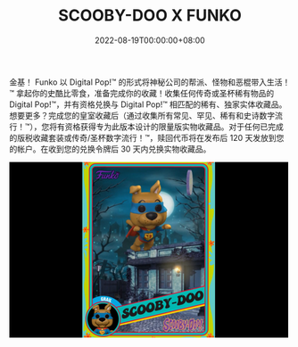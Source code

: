 ﻿---
title: "SCOOBY-DOO X FUNKO"
description: "Funko 将 Scooby-Doo x Funko 系列 1 带到 Droppp"
date: 2022-08-19T00:00:00+08:00
lastmod: 2022-08-19T00:00:00+08:00
draft: false
authors: ["boogArno"]
featuredImage: "scooby-doo-x-funko.png"
tags: ["Collectibles","SCOOBY-DOO X FUNKO"]
categories: ["nfts"]
nfts: ["Collectibles"]
blockchain: "WAX"
website: "https://digital.funko.com/"
twitter: "https://twitter.com/OriginalFunko"
discord: "https://discord.com/invite/nJ94wVu4T8"
telegram: ""
github: ""
youtube: "https://www.youtube.com/channel/UCiBxZWamaDdlemljJ3aGPZQ"
twitch: ""
facebook: "https://www.facebook.com/funkoeurope"
instagram: ""
reddit: ""
medium: ""
steam: ""
gitbook: ""
googleplay: ""
appstore: ""
status: "Live"
weight: 
lightgallery: true
toc: true
pinned: false
recommend: false
recommend1: false
---
金基！ Funko 以 Digital Pop!™ 的形式将神秘公司的帮派、怪物和恶棍带入生活！™ 拿起你的史酷比零食，准备完成你的收藏！收集任何传奇或圣杯稀有物品的 Digital Pop!™，并有资格兑换与 Digital Pop!™ 相匹配的稀有、独家实体收藏品。想要更多？完成您的皇室收藏后（通过收集所有常见、罕见、稀有和史诗数字流行！™），您将有资格获得专为此版本设计的限量版实物收藏品。对于任何已完成的版税收藏套装或传奇/圣杯数字流行！™，赎回代币将在发布后 120 天发放到您的帐户。在收到您的兑换令牌后 30 天内兑换实物收藏品。

![scoobydooxfunko-dapp-collectibles-wax-image1-500x315_5de68d09834767ab385bb12f69b0336f](scoobydooxfunko-dapp-collectibles-wax-image1-500x315_5de68d09834767ab385bb12f69b0336f.png)